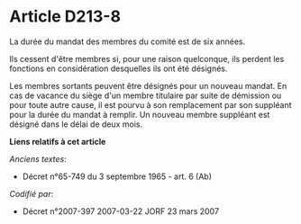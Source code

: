 # Article D213-8

La durée du mandat des membres du comité est de six années.

Ils cessent d'être membres si, pour une raison quelconque, ils perdent les fonctions en considération desquelles ils ont été
désignés.

Les membres sortants peuvent être désignés pour un nouveau mandat. En cas de vacance du siège d'un membre titulaire par suite
de démission ou pour toute autre cause, il est pourvu à son remplacement par son suppléant pour la durée du mandat à remplir.
Un nouveau membre suppléant est désigné dans le délai de deux mois.

**Liens relatifs à cet article**

_Anciens textes_:

  - Décret n°65-749 du 3 septembre 1965 - art. 6 (Ab)

_Codifié par_:

  - Décret n°2007-397 2007-03-22 JORF 23 mars 2007

